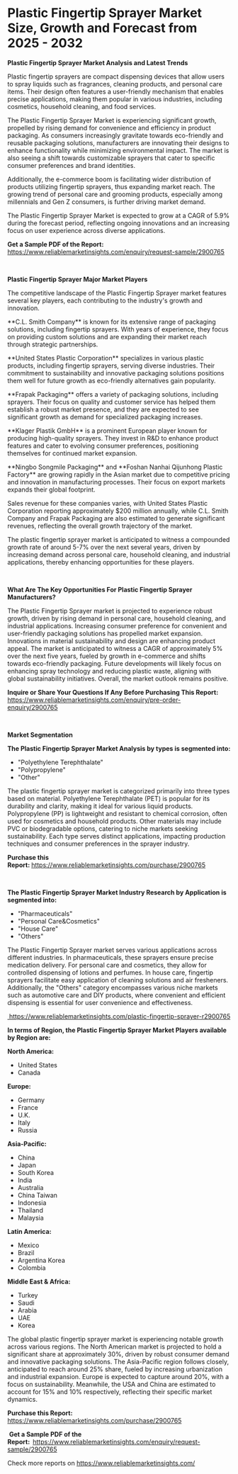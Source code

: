 <p><h1>Plastic Fingertip Sprayer Market Size, Growth and Forecast from 2025 - 2032</h1></p><p><strong>Plastic Fingertip Sprayer Market Analysis and Latest Trends</strong></p>
<p><p>Plastic fingertip sprayers are compact dispensing devices that allow users to spray liquids such as fragrances, cleaning products, and personal care items. Their design often features a user-friendly mechanism that enables precise applications, making them popular in various industries, including cosmetics, household cleaning, and food services.</p><p>The Plastic Fingertip Sprayer Market is experiencing significant growth, propelled by rising demand for convenience and efficiency in product packaging. As consumers increasingly gravitate towards eco-friendly and reusable packaging solutions, manufacturers are innovating their designs to enhance functionality while minimizing environmental impact. The market is also seeing a shift towards customizable sprayers that cater to specific consumer preferences and brand identities.</p><p>Additionally, the e-commerce boom is facilitating wider distribution of products utilizing fingertip sprayers, thus expanding market reach. The growing trend of personal care and grooming products, especially among millennials and Gen Z consumers, is further driving market demand. </p><p>The Plastic Fingertip Sprayer Market is expected to grow at a CAGR of 5.9% during the forecast period, reflecting ongoing innovations and an increasing focus on user experience across diverse applications.</p></p>
<p><strong>Get a Sample PDF of the Report:&nbsp;</strong> <a href="https://www.reliablemarketinsights.com/enquiry/request-sample/2900765?utm_campaign=2531&utm_medium=2&utm_source=Github&utm_content=ia&utm_term=16032025&utm_id=plastic-fingertip-sprayer">https://www.reliablemarketinsights.com/enquiry/request-sample/2900765</a></p>
<p>&nbsp;</p>
<p><strong>Plastic Fingertip Sprayer Major Market Players</strong></p>
<p><p>The competitive landscape of the Plastic Fingertip Sprayer market features several key players, each contributing to the industry's growth and innovation. </p><p>**C.L. Smith Company** is known for its extensive range of packaging solutions, including fingertip sprayers. With years of experience, they focus on providing custom solutions and are expanding their market reach through strategic partnerships.</p><p>**United States Plastic Corporation** specializes in various plastic products, including fingertip sprayers, serving diverse industries. Their commitment to sustainability and innovative packaging solutions positions them well for future growth as eco-friendly alternatives gain popularity.</p><p>**Frapak Packaging** offers a variety of packaging solutions, including sprayers. Their focus on quality and customer service has helped them establish a robust market presence, and they are expected to see significant growth as demand for specialized packaging increases.</p><p>**Klager Plastik GmbH** is a prominent European player known for producing high-quality sprayers. They invest in R&D to enhance product features and cater to evolving consumer preferences, positioning themselves for continued market expansion.</p><p>**Ningbo Songmile Packaging** and **Foshan Nanhai Qijunhong Plastic Factory** are growing rapidly in the Asian market due to competitive pricing and innovation in manufacturing processes. Their focus on export markets expands their global footprint.</p><p>Sales revenue for these companies varies, with United States Plastic Corporation reporting approximately $200 million annually, while C.L. Smith Company and Frapak Packaging are also estimated to generate significant revenues, reflecting the overall growth trajectory of the market. </p><p>The plastic fingertip sprayer market is anticipated to witness a compounded growth rate of around 5-7% over the next several years, driven by increasing demand across personal care, household cleaning, and industrial applications, thereby enhancing opportunities for these players.</p></p>
<p>&nbsp;</p>
<p><strong>What Are The Key Opportunities For Plastic Fingertip Sprayer Manufacturers?</strong></p>
<p><p>The Plastic Fingertip Sprayer market is projected to experience robust growth, driven by rising demand in personal care, household cleaning, and industrial applications. Increasing consumer preference for convenient and user-friendly packaging solutions has propelled market expansion. Innovations in material sustainability and design are enhancing product appeal. The market is anticipated to witness a CAGR of approximately 5% over the next five years, fueled by growth in e-commerce and shifts towards eco-friendly packaging. Future developments will likely focus on enhancing spray technology and reducing plastic waste, aligning with global sustainability initiatives. Overall, the market outlook remains positive.</p></p>
<p><strong>Inquire or Share Your Questions If Any Before Purchasing This Report:</strong> <a href="https://www.reliablemarketinsights.com/enquiry/pre-order-enquiry/2900765?utm_campaign=2531&utm_medium=2&utm_source=Github&utm_content=ia&utm_term=16032025&utm_id=plastic-fingertip-sprayer">https://www.reliablemarketinsights.com/enquiry/pre-order-enquiry/2900765</a></p>
<p>&nbsp;</p>
<p><strong>Market Segmentation</strong></p>
<p><strong>The Plastic Fingertip Sprayer Market Analysis by types is segmented into:</strong></p>
<p><ul><li>"Polyethylene Terephthalate"</li><li>"Polypropylene"</li><li>"Other"</li></ul></p>
<p><p>The plastic fingertip sprayer market is categorized primarily into three types based on material. Polyethylene Terephthalate (PET) is popular for its durability and clarity, making it ideal for various liquid products. Polypropylene (PP) is lightweight and resistant to chemical corrosion, often used for cosmetics and household products. Other materials may include PVC or biodegradable options, catering to niche markets seeking sustainability. Each type serves distinct applications, impacting production techniques and consumer preferences in the sprayer industry.</p></p>
<p><strong>Purchase this Report:&nbsp;</strong><a href="https://www.reliablemarketinsights.com/purchase/2900765?utm_campaign=2531&utm_medium=2&utm_source=Github&utm_content=ia&utm_term=16032025&utm_id=plastic-fingertip-sprayer">https://www.reliablemarketinsights.com/purchase/2900765</a></p>
<p>&nbsp;</p>
<p><strong>The Plastic Fingertip Sprayer Market Industry Research by Application is segmented into:</strong></p>
<p><ul><li>"Pharmaceuticals"</li><li>"Personal Care&Cosmetics"</li><li>"House Care"</li><li>"Others"</li></ul></p>
<p><p>The Plastic Fingertip Sprayer market serves various applications across different industries. In pharmaceuticals, these sprayers ensure precise medication delivery. For personal care and cosmetics, they allow for controlled dispensing of lotions and perfumes. In house care, fingertip sprayers facilitate easy application of cleaning solutions and air fresheners. Additionally, the "Others" category encompasses various niche markets such as automotive care and DIY products, where convenient and efficient dispensing is essential for user convenience and effectiveness.</p></p>
<p><a href="https://www.reliablemarketinsights.com/plastic-fingertip-sprayer-r2900765?utm_campaign=2531&utm_medium=2&utm_source=Github&utm_content=ia&utm_term=16032025&utm_id=plastic-fingertip-sprayer">&nbsp;https://www.reliablemarketinsights.com/plastic-fingertip-sprayer-r2900765</a></p>
<p><strong>In terms of Region, the Plastic Fingertip Sprayer Market Players available by Region are:</strong></p>
<p>
    <p> <strong> North America: </strong>
        <ul>
            <li>United States</li>
            <li>Canada</li>
        </ul>
        </p> 
    <p> <strong> Europe: </strong>
        <ul>
            <li>Germany</li>
            <li>France</li>
            <li>U.K.</li>
            <li>Italy</li>
            <li>Russia</li>
        </ul>
        </p> 
    <p> <strong> Asia-Pacific: </strong>
        <ul>
            <li>China</li>
            <li>Japan</li>
            <li>South Korea</li>
            <li>India</li>
            <li>Australia</li>
            <li>China Taiwan</li>
            <li>Indonesia</li>
            <li>Thailand</li>
            <li>Malaysia</li>
        </ul>
        </p> 
    <p> <strong> Latin America: </strong>
        <ul>
            <li>Mexico</li>
            <li>Brazil</li>
            <li>Argentina Korea</li>
            <li>Colombia</li>
        </ul>
        </p> 
    <p> <strong> Middle East & Africa: </strong>
        <ul>
            <li>Turkey</li>
            <li>Saudi</li>
            <li>Arabia</li>
            <li>UAE</li>
            <li>Korea</li>
        </ul>
    </p>
    </p>
<p><p>The global plastic fingertip sprayer market is experiencing notable growth across various regions. The North American market is projected to hold a significant share at approximately 30%, driven by robust consumer demand and innovative packaging solutions. The Asia-Pacific region follows closely, anticipated to reach around 25% share, fueled by increasing urbanization and industrial expansion. Europe is expected to capture around 20%, with a focus on sustainability. Meanwhile, the USA and China are estimated to account for 15% and 10% respectively, reflecting their specific market dynamics.</p></p>
<p><strong>Purchase this Report: </strong><a href="https://www.reliablemarketinsights.com/purchase/2900765?utm_campaign=2531&utm_medium=2&utm_source=Github&utm_content=ia&utm_term=16032025&utm_id=plastic-fingertip-sprayer">https://www.reliablemarketinsights.com/purchase/2900765</a></p>
<p>&nbsp;<strong>Get a Sample PDF of the Report:&nbsp;&nbsp;</strong><a href="https://www.reliablemarketinsights.com/enquiry/request-sample/2900765?utm_campaign=2531&utm_medium=2&utm_source=Github&utm_content=ia&utm_term=16032025&utm_id=plastic-fingertip-sprayer">https://www.reliablemarketinsights.com/enquiry/request-sample/2900765</a></p>
<p><strong></strong></p>
<p>Check more reports on <a href="https://www.reliablemarketinsights.com/?utm_campaign=2531&utm_medium=2&utm_source=Github&utm_content=ia&utm_term=16032025&utm_id=plastic-fingertip-sprayer">https://www.reliablemarketinsights.com/</a></p>